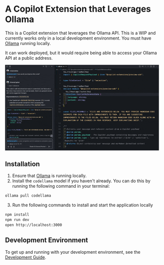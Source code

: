 # A Copilot Extension that Leverages Ollama

This is a Copilot extension that leverages the Ollama API. This is a WIP and currently works only in a local development environment. You must have [Ollama](https://ollama.com/) running locally.

It can work deployed, but it would require being able to access your Ollama API at a public address.

![My Ollama GitHub Copilot extenion in action](./ollama-copilot-extension-in-action.gif)

## Installation

1. Ensure that [Ollama](https://ollama.com/) is running locally.
2. Install the `codellama` model if you haven't already. You can do this by running the following command in your terminal:

```bash
ollama pull codellama
```

3. Run the following commands to install and start the application locally

```bash
npm install
npm run dev
open http://localhost:3000
```

## Development Environment

To get up and running with your development environment, see the [Development Guide](./docs/DEVELOPMENT_SETUP.md).
